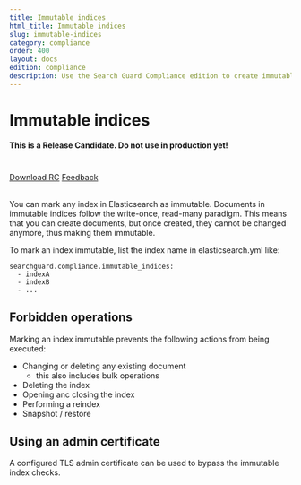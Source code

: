 ```yaml
---
title: Immutable indices
html_title: Immutable indices
slug: immutable-indices
category: compliance
order: 400
layout: docs
edition: compliance
description: Use the Search Guard Compliance edition to create immutable indices. Documents created in an immutable index cannot be changed after they have been created.
---
```

<!---
Copryight 2017 floragunn GmbH
-->

# Immutable indices

**This is a Release Candidate. Do not use in production yet!**

<div class="header-back-buttons helper center" style="margin-top: 40px">
<a href="https://downloads.search-guard.com/compliance-rc-1" target="_blank" class="button stroke rounded large blue">Download RC</a>
<a href="https://www.surveymonkey.de/r/SearchGuardVanguard" target="_blank" class="button stroke rounded large green">Feedback</a>
</div>

<br />

You can mark any index in Elasticsearch as immutable. Documents in immutable indices follow the write-once, read-many paradigm. This means that you can create documents, but once created, they cannot be changed anymore, thus making them immutable.

To mark an index immutable, list the index name in elasticsearch.yml like:

```
searchguard.compliance.immutable_indices: 
  - indexA
  - indexB
  - ...
```

## Forbidden operations

Marking an index immutable prevents the following actions from being executed:

* Changing or deleting any existing document
  * this also includes bulk operations
* Deleting the index
* Opening anc closing the index
* Performing a reindex
* Snapshot / restore

## Using an admin certificate

A configured TLS admin certificate can be used to bypass the immutable index checks.